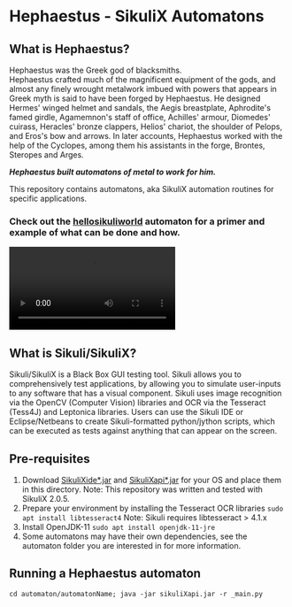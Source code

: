 # Hephaestus - SikuliX Automatons

## What is Hephaestus?
Hephaestus was the Greek god of blacksmiths.  
Hephaestus crafted much of the magnificent equipment of the gods, and almost any finely wrought metalwork imbued with powers that appears in Greek myth is said to have been forged by Hephaestus. 
He designed Hermes' winged helmet and sandals, the Aegis breastplate, Aphrodite's famed girdle, Agamemnon's staff of office, Achilles' armour, Diomedes' cuirass, Heracles' bronze clappers, Helios' chariot, the shoulder of Pelops, and Eros's bow and arrows. 
In later accounts, Hephaestus worked with the help of the Cyclopes, among them his assistants in the forge, Brontes, Steropes and Arges.

_**Hephaestus built automatons of metal to work for him.**_

This repository contains automatons, aka SikuliX automation routines for specific applications.  

### Check out the [hellosikuliworld](https://github.com/xasmodeanx/hephaestus/tree/main/automatons/hellosikuliworld) automaton for a primer and example of what can be done and how.

![hippo](https://giant.gfycat.com/UltimateOccasionalAustraliankestrel.mp4)

## What is Sikuli/SikuliX?
Sikuli/SikuliX is a  Black Box GUI testing tool. 
Sikuli allows you to comprehensively test applications, by allowing you to simulate user-inputs to any software that has a visual component.
Sikuli uses image recognition via the OpenCV (Computer Vision) libraries and OCR via the Tesseract (Tess4J) and Leptonica libraries.
Users can use the Sikuli IDE or Eclipse/Netbeans to create Sikuli-formatted python/jython scripts, which can be executed as tests against anything that can appear on the screen.

## Pre-requisites
1. Download [SikuliXide*.jar](https://launchpad.net/sikuli/sikulix/2.0.5/+download/sikulixide-2.0.5.jar) and [SikuliXapi*.jar](https://launchpad.net/sikuli/sikulix/2.0.5/+download/sikulixapi-2.0.5.jar) for your OS and place them in this directory. 
Note: This repository was written and tested with SikuliX 2.0.5.
2. Prepare your environment by installing the Tesseract OCR libraries 
`sudo apt install libtesseract4` 
Note: Sikuli requires libtesseract > 4.1.x
3. Install OpenJDK-11
`sudo apt install openjdk-11-jre`
4. Some automatons may have their own dependencies, see the automaton folder you are interested in for more information.
 
## Running a Hephaestus automaton
`cd automaton/automatonName; java -jar sikuliXapi.jar -r _main.py`


